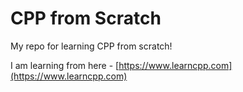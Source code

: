 # CPP from Scratch

My repo for learning CPP from scratch!

I am learning from here - [https://www.learncpp.com](https://www.learncpp.com)

